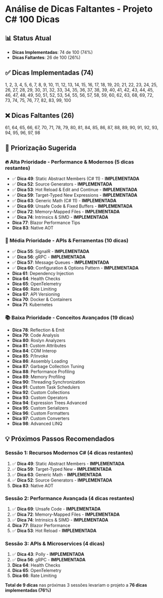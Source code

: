 # Análise de Dicas Faltantes - Projeto C# 100 Dicas

## 📊 Status Atual
- **Dicas Implementadas**: 74 de 100 (74%)
- **Dicas Faltantes**: 26 de 100 (26%)

## ✅ Dicas Implementadas (74)
1, 2, 3, 4, 5, 6, 7, 8, 9, 10, 11, 12, 13, 14, 15, 16, 17, 18, 19, 20, 21, 22, 23, 24, 25, 26, 27, 28, 29, 30, 31, 32, 33, 34, 35, 36, 37, 38, 39, 40, 41, 42, 43, 44, 45, 46, 47, 48, 49, 50, 51, 52, 53, 54, 55, 56, 57, 58, 59, 60, 62, 63, 68, 69, 72, 73, 74, 75, 76, 77, 82, 83, 99, 100

## ❌ Dicas Faltantes (26)
61, 64, 65, 66, 67, 70, 71, 78, 79, 80, 81, 84, 85, 86, 87, 88, 89, 90, 91, 92, 93, 94, 95, 96, 97, 98

## 🎯 Priorização Sugerida

### 🔥 **Alta Prioridade - Performance & Modernos (5 dicas restantes)**
- ✅ **Dica 49**: Static Abstract Members (C# 11) - **IMPLEMENTADA**
- ✅ **Dica 52**: Source Generators - **IMPLEMENTADA**
- ✅ **Dica 53**: Hot Reload & Edit and Continue - **IMPLEMENTADA**
- ✅ **Dica 59**: Target-Typed New Expressions - **IMPLEMENTADA**
- ✅ **Dica 63**: Generic Math (C# 11) - **IMPLEMENTADA**
- ✅ **Dica 69**: Unsafe Code & Fixed Buffers - **IMPLEMENTADA**
- ✅ **Dica 72**: Memory-Mapped Files - **IMPLEMENTADA**
- ✅ **Dica 74**: Intrinsics & SIMD - **IMPLEMENTADA**
- **Dica 77**: Blazor Performance Tips
- **Dica 83**: Native AOT

### 🚀 **Média Prioridade - APIs & Ferramentas (10 dicas)**
- ✅ **Dica 55**: SignalR - **IMPLEMENTADA**
- ✅ **Dica 56**: gRPC - **IMPLEMENTADA**
- ✅ **Dica 57**: Message Queues - **IMPLEMENTADA**
- ✅ **Dica 60**: Configuration & Options Pattern - **IMPLEMENTADA**
- **Dica 61**: Dependency Injection
- **Dica 64**: Health Checks
- **Dica 65**: OpenTelemetry
- **Dica 66**: Rate Limiting
- **Dica 67**: API Versioning
- **Dica 70**: Docker & Containers
- **Dica 71**: Kubernetes

### 📚 **Baixa Prioridade - Conceitos Avançados (19 dicas)**
- **Dica 78**: Reflection & Emit
- **Dica 79**: Code Analysis
- **Dica 80**: Roslyn Analyzers
- **Dica 81**: Custom Attributes
- **Dica 84**: COM Interop
- **Dica 85**: P/Invoke
- **Dica 86**: Assembly Loading
- **Dica 87**: Garbage Collection Tuning
- **Dica 88**: Performance Profiling
- **Dica 89**: Memory Profiling
- **Dica 90**: Threading Synchronization
- **Dica 91**: Custom Task Schedulers
- **Dica 92**: Custom Collections
- **Dica 93**: Custom Operators
- **Dica 94**: Expression Trees Advanced
- **Dica 95**: Custom Serializers
- **Dica 96**: Custom Formatters
- **Dica 97**: Custom Converters
- **Dica 98**: Advanced LINQ

## 💡 Próximos Passos Recomendados

### Sessão 1: Recursos Modernos C# (4 dicas restantes)

1. ✅ **Dica 49**: Static Abstract Members - **IMPLEMENTADA**
2. ✅ **Dica 59**: Target-Typed New - **IMPLEMENTADA**
3. ✅ **Dica 63**: Generic Math - **IMPLEMENTADA**
4. ✅ **Dica 52**: Source Generators - **IMPLEMENTADA**
5. **Dica 83**: Native AOT

### Sessão 2: Performance Avançada (4 dicas restantes)

1. ✅ **Dica 69**: Unsafe Code - **IMPLEMENTADA**
2. ✅ **Dica 72**: Memory-Mapped Files - **IMPLEMENTADA**
3. ✅ **Dica 74**: Intrinsics & SIMD - **IMPLEMENTADA**
4. **Dica 77**: Blazor Performance
5. ✅ **Dica 53**: Hot Reload - **IMPLEMENTADA**

### Sessão 3: APIs & Microservices (4 dicas)

1. ✅ **Dica 43**: Polly - **IMPLEMENTADA**
2. ✅ **Dica 56**: gRPC - **IMPLEMENTADA**
3. **Dica 64**: Health Checks
4. **Dica 65**: OpenTelemetry
5. **Dica 66**: Rate Limiting

**Total de 9 dicas** nas próximas 3 sessões levariam o projeto a **76 dicas implementadas (76%)**

